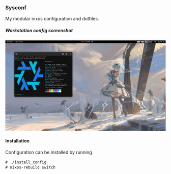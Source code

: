 ### Sysconf
My modular nixos configuration and dotfiles.

##### Workstation config screenshot
![workstation screenshot](assets/workstation_screenshot.png)

#### Installation
Configuration can be installed by running
```
# ./install_config
# nixos-rebuild switch 
```
